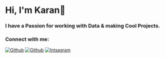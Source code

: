 <h1 align="left">Hi, I'm Karan👋</h1>
<h3>I have a Passion for working with Data & making Cool Projects.</h3>




<p>
</p>
<h3 align="left">Connect with me:</h3>
<p align="left">
  <a href="https://www.linkedin.com/in/karansuneja/" target="_blank"><img alt="Github" target="_blank" src="https://img.shields.io/badge/LinkedIn-0077B5?style=for-the-badge&logo=linkedin&logoColor=white" /></a>
<a href="https://github.com/karan-suneja" target="_blank"><img alt="Github" target="_blank" src="https://img.shields.io/badge/GitHub-%2312100E.svg?&style=for-the-badge&logo=Github&logoColor=white" /></a>
<a href="https://www.instagram.com/code.karan/" target="_blank"><img alt="Intsagram" target="_blank" src="https://img.shields.io/badge/Instagram-%2312100E.svg?&style=for-the-badge&logo=Instagram&logoColor=white" /></a>
</p>

